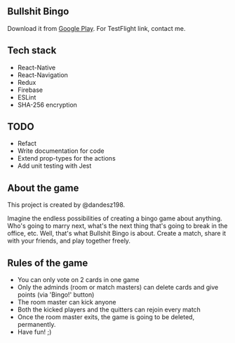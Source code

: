 ## Bullshit Bingo

Download it from [Google Play](https://play.google.com/store/apps/details?id=com.funbyte.bullshitbingo). For TestFlight link, contact me.

## Tech stack

* React-Native
* React-Navigation
* Redux
* Firebase
* ESLint
* SHA-256 encryption

## TODO

* Refact
* Write documentation for code
* Extend prop-types for the actions
* Add unit testing with Jest

## About the game

This project is created by @dandesz198.

Imagine the endless possibilities of creating a bingo game about anything. Who's going to marry next, what's the next thing that's going to break in the office, etc.
Well, that's what Bullshit Bingo is about.
Create a match, share it with your friends, and play together freely.

## Rules of the game

* You can only vote on 2 cards in one game
* Only the adminds (room or match masters) can delete cards and give points (via 'Bingo!' button)
* The room master can kick anyone
* Both the kicked players and the quitters can rejoin every match
* Once the room master exits, the game is going to be deleted, permanently.
* Have fun! ;)

